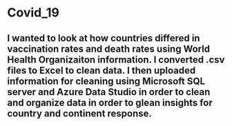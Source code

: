 # Covid_19
## I wanted to look at how countries differed in vaccination rates and death rates using World Health Organizaiton information. I converted .csv files to Excel to clean data. I then uploaded information for cleaning using Microsoft SQL server and Azure Data Studio in order to clean and organize data in order to glean insights for country and continent response. 
